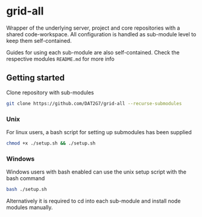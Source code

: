 # grid-all
Wrapper of the underlying server, project and core repositories with a shared code-workspace. All configuration is handled as sub-module level to keep them self-contained.

Guides for using each sub-module are also self-contained. Check the respective modules `README.md` for more info

## Getting started

Clone repository with sub-modules

```bash
git clone https://github.com/DAT2G7/grid-all --recurse-submodules
```

### Unix

For linux users, a bash script for setting up submodules has been supplied

```bash
chmod +x ./setup.sh && ./setup.sh
```

### Windows

Windows users with bash enabled can use the unix setup script with the bash command

```bash
bash ./setup.sh
```

Alternatively it is required to cd into each sub-module and install node modules manually.